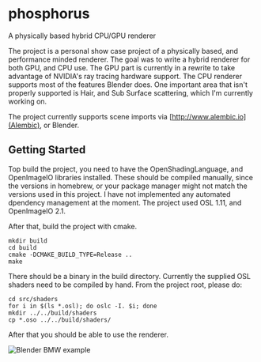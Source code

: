 # phosphorus
A physically based hybrid CPU/GPU renderer

The project is a personal show case project of a physically based, and performance minded renderer. The goal was to write a hybrid renderer for both GPU, and CPU use. The GPU part is currently in a rewrite to take advantage of NVIDIA's ray tracing hardware support. The CPU renderer supports most of the features Blender does. One important area that isn't properly supported is Hair, and Sub Surface scattering, which I'm currently working on.

The project currently supports scene imports via [http://www.alembic.io](Alembic), or Blender. 

## Getting Started

Top build the project, you need to have the OpenShadingLanguage, and OpenImageIO libraries installed. These should be compiled manually, since the versions in homebrew, or your package manager might not match the versions used in this project. I have not implemented any automated dpendency management at the moment. The project used OSL 1.11, and OpenImageIO 2.1.

After that, build the project with cmake.

    mkdir build
    cd build
    cmake -DCMAKE_BUILD_TYPE=Release ..
    make
    
There should be a binary in the build directory. Currently the supplied OSL shaders need to be compiled by hand. From the project root, please do:

    cd src/shaders
    for i in $(ls *.osl); do oslc -I. $i; done
    mkdir ../../build/shaders
    cp *.oso ../../build/shaders/
    
After that you should be able to use the renderer.

![Blender BMW example](examples/bmw.png?raw=true "Blender BMW example")
